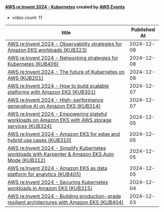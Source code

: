 

#### [AWS re:Invent 2024 - Kubernetes](https://www.youtube.com/playlist?list=PL2yQDdvlhXf9A21fHF45j_sciYhGuuWXb) created by [AWS Events](https://www.youtube.com/channel/UCdoadna9HFHsxXWhafhNvKw)

* video count: 11 

| title                                                                                                                                              | Published At |
| -------------------------------------------------------------------------------------------------------------------------------------------------- | ------------ |
| [AWS re:Invent 2024 - Observability strategies for Amazon EKS workloads (KUB323)](https://www.youtube.com/watch?v=Icz8MBHCPuQ)                     | 2024-12-08   |
| [AWS re:Invent 2024 - Networking strategies for Kubernetes (KUB406)](https://www.youtube.com/watch?v=8fes5sP0rs0)                                  | 2024-12-08   |
| [AWS re:Invent 2024 - The future of Kubernetes on AWS (KUB201)](https://www.youtube.com/watch?v=_wwu0VKy3w4)                                       | 2024-12-08   |
| [AWS re:Invent 2024 - How to build scalable platforms with Amazon EKS (KUB301)](https://www.youtube.com/watch?v=WkPrmHKZsq4)                       | 2024-12-07   |
| [AWS re:Invent 2024 - High-performance generative AI on Amazon EKS (KUB314)](https://www.youtube.com/watch?v=25tRVE2xq1I)                          | 2024-12-07   |
| [AWS re:Invent 2024 - Empowering stateful workloads on Amazon EKS with AWS storage services (KUB324)](https://www.youtube.com/watch?v=XCH6Kum1_FI) | 2024-12-05   |
| [AWS re:Invent 2024 - Amazon EKS for edge and hybrid use cases (KUB310)](https://www.youtube.com/watch?v=QMzor8haEOM)                              | 2024-12-05   |
| [AWS re:Invent 2024 - Simplify Kubernetes workloads with Karpenter & Amazon EKS Auto Mode (KUB312)](https://www.youtube.com/watch?v=JwzP8I8tdaY)   | 2024-12-05   |
| [AWS re:Invent 2024 - Amazon EKS as data platform for analytics (KUB405)](https://www.youtube.com/watch?v=AAwa5gc1XNA)                             | 2024-12-05   |
| [AWS re:Invent 2024 - Securing Kubernetes workloads in Amazon EKS (KUB315)](https://www.youtube.com/watch?v=yuXF-NXaelI)                           | 2024-12-04   |
| [AWS re:Invent 2024 - Building production-grade resilient architectures with Amazon EKS (KUB404)](https://www.youtube.com/watch?v=g9USwIPr7Xs)     | 2024-12-03   |